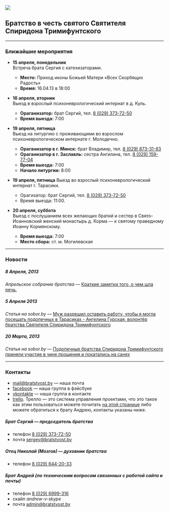 ![](https://dl.dropbox.com/u/159112/BratstvoST/images/logo.gif)

## Братство в честь святого Святителя Спиридона Тримифунтского

---

### Ближайшие мероприятия

- **15 апреля, понедельник**  
Встреча брата Сергия с катехизаторами. 
    * **Место:** Приход иконы Божьей Матери «Всех Скорбящих Радость»
    * **Время:** 16.04.13 в 18:00

- **16 апреля, вторник**  
Выезд в взрослый психоневрологический интернат в д. Куль.
    * **Ораганизатор:** брат Сергий, тел. [8 (029) 373-72-50](phone:00375293737250)
    * **Время выезда:** 7:00

- **19 апреля, пятница**   
Выезд на литургию с проживающими  во взрослом психоневрологическом интернате г. Молодечно. 
    * **Ораганизатор в г. Минск:** брат Владимир, тел. [8 (029) 873-31-83](phone:00375298733183)
    * **Ораганизатор в г. Заславль:** сестра Ангилина, тел. [8 (029) 159-77-04](phone:00375291597704)
    * **Время выезда:** 7:00
    * **Начало литургии:** 8:00

- **19 апреля, пятница** 
Выезд во взрослый психоневрологический интернат г. Тарасики. 
    * Орагизатор: брат Сергий, тел. [8 (029) 373-72-50](phone:00375293737250)
    * Время выезда: 11:00. 
    
- **20 апреля, суббота**  
Выезд с послушанием всех желающих братий и сестер в Свято-Иоанновский женский монастырь д. Корма — к святому праведному Иоанну Кормянскому.
	* **Время выезда:** 7:00
	* **Место сбора:** ст. м. Могилевская

---

### Новости

##### *8 Апреля, 2013*
*Апрельское собрание братства* — [Краткие заметки того, о чем шла речь.](notes080413.html)

##### *5 Апреля 2013*
*Статья на sobor.by* — [Муж разрешил оставить работу, чтобы я могла посещать подопечных в Тарасиках - Ангелина Гурская, волонтёр братства Святителя Спиридона Тримифунтского]()

##### *20 Марта, 2013*
*Статья на sobor.by* — [Подопечные братства Спиридона Тримифунтского приняли участие в чине прощения и покатались на санях](http://www.sobor.by/page/Podopechnie_bratstva_Spiridona_Trimifuntskogo_prinyali_uchastie_v_chine_proshcheniya_i_pokatalis_na_sanyah)

---

### Контакты

* [mail@bratstvost.by](mailto:mail@bratstvost.by) — наша почта
* [facebook](https://www.facebook.com/groups/bratstvost/) — наша группа в фэйсбуке
* [vkontakte](http://vk.com/bratstvost) — наша группа в контакте
* [trello](https://trello.com/bratstvost). Трелло — это система управления проектами, что это такое как этим пользоваться можете почитать [на этой странице](trello.html) либо можете обратиться к брату Андрею, контакты указаны ниже.

##### Брат Сергий — председатель братства

* телефон [8 (029) 373-72-50](phone:00375293737250)
* почта [sergey@bratstvost.by](mailto:admin@bratstvost.by)

##### Отец Николай (Мозгов) — духовник братства

* телефон [8 (029) 644-20-33](phone:00375296442033)

##### Брат Андрей (по техническим вопросам связанных с работой сайта и почты)

* телефон [8 (029) 6999-316](phone:00375296999316)
* скайп *andrew-v-skype*
* почта [admin@bratstvost.by](mailto:admin@bratstvost.by)

<!-- Yandex.Metrika counter -->
<script type="text/javascript">
(function (d, w, c) {
    (w[c] = w[c] || []).push(function() {
        try {
            w.yaCounter20900932 = new Ya.Metrika({id:20900932,
                    clickmap:true,
                    accurateTrackBounce:true});
        } catch(e) { }
    });

    var n = d.getElementsByTagName("script")[0],
        s = d.createElement("script"),
        f = function () { n.parentNode.insertBefore(s, n); };
    s.type = "text/javascript";
    s.async = true;
    s.src = (d.location.protocol == "https:" ? "https:" : "http:") + "//mc.yandex.ru/metrika/watch.js";

    if (w.opera == "[object Opera]") {
        d.addEventListener("DOMContentLoaded", f, false);
    } else { f(); }
})(document, window, "yandex_metrika_callbacks");
</script>
<noscript><div><img src="//mc.yandex.ru/watch/20900932" style="position:absolute; left:-9999px;" alt="" /></div></noscript>
<!-- /Yandex.Metrika counter -->